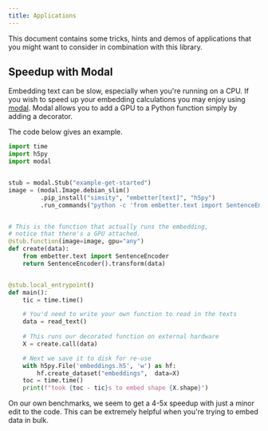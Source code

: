 ```yaml
---
title: Applications
---
```


This document contains some tricks, hints and demos of applications that you might want to consider
in combination with this library. 

## Speedup with Modal 

Embedding text can be slow, especially when you're running on a CPU. If you wish 
to speed up your embedding calculations you may enjoy using [modal](https://modal.com/). 
Modal allows you to add a GPU to a Python function simply by adding a decorator.

The code below gives an example. 

```python
import time
import h5py
import modal


stub = modal.Stub("example-get-started")
image = (modal.Image.debian_slim()
         .pip_install("simsity", "embetter[text]", "h5py")
         .run_commands("python -c 'from embetter.text import SentenceEncoder; SentenceEncoder()'"))


# This is the function that actually runs the embedding, 
# notice that there's a GPU attached.
@stub.function(image=image, gpu="any")
def create(data):
    from embetter.text import SentenceEncoder
    return SentenceEncoder().transform(data)


@stub.local_entrypoint()
def main():
    tic = time.time()

    # You'd need to write your own function to read in the texts
    data = read_text()
    
    # This runs our decorated function on external hardware
    X = create.call(data)

    # Next we save it to disk for re-use
    with h5py.File('embeddings.h5', 'w') as hf:
        hf.create_dataset("embeddings",  data=X)
    toc = time.time()
    print(f"took {toc - tic}s to embed shape {X.shape}")
```

On our own benchmarks, we seem to get a 4-5x speedup with just a minor edit
to the code. This can be extremely helpful when you're trying to embed data
in bulk.

